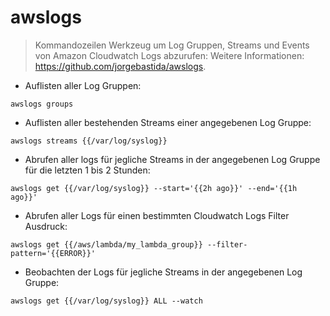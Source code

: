 # awslogs

> Kommandozeilen Werkzeug um Log Gruppen, Streams und Events von Amazon Cloudwatch Logs abzurufen:
> Weitere Informationen: <https://github.com/jorgebastida/awslogs>.

- Auflisten aller Log Gruppen:

`awslogs groups`

- Auflisten aller bestehenden Streams einer angegebenen Log Gruppe:

`awslogs streams {{/var/log/syslog}}`

- Abrufen aller logs für jegliche Streams in der angegebenen Log Gruppe für die letzten 1 bis 2 Stunden:

`awslogs get {{/var/log/syslog}} --start='{{2h ago}}' --end='{{1h ago}}'`

- Abrufen aller Logs für einen bestimmten Cloudwatch Logs Filter Ausdruck:

`awslogs get {{/aws/lambda/my_lambda_group}} --filter-pattern='{{ERROR}}'`

- Beobachten der Logs für jegliche Streams in der angegebenen Log Gruppe:

`awslogs get {{/var/log/syslog}} ALL --watch`
